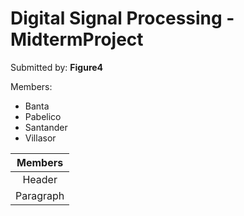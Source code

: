 # Digital Signal Processing - MidtermProject
Submitted by: **Figure4**

Members:
- Banta
- Pabelico
- Santander
- Villasor


| Members     |
|   :----:    |
| Header      |
| Paragraph   |